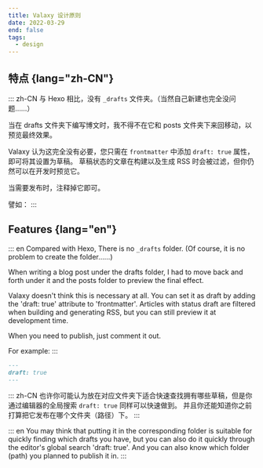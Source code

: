 ```yaml
---
title: Valaxy 设计原则
date: 2022-03-29
end: false
tags:
  - design
---
```


## 特点 {lang="zh-CN"}

::: zh-CN
与 Hexo 相比，没有 `_drafts` 文件夹。（当然自己新建也完全没问题……）

当在 drafts 文件夹下编写博文时，我不得不在它和 posts 文件夹下来回移动，以预览最终效果。

Valaxy 认为这完全没有必要，您只需在 `frontmatter` 中添加 `draft: true` 属性，即可将其设置为草稿。
草稿状态的文章在构建以及生成 RSS 时会被过滤，但你仍然可以在开发时预览它。

当需要发布时，注释掉它即可。

譬如：
:::

## Features {lang="en"}

::: en
Compared with Hexo, There is no `_drafts` folder. (Of course, it is no problem to create the folder……)

When writing a blog post under the drafts folder, I had to move back and forth under it and the posts folder to preview the final effect.

Valaxy doesn't think this is necessary at all. You can set it as draft by adding the 'draft: true' attribute to 'frontmatter'.
Articles with status draft are filtered when building and generating RSS, but you can still preview it at development time.

When you need to publish, just comment it out.

For example:
:::

```markdown
---
draft: true
---
```

::: zh-CN
也许你可能认为放在对应文件夹下适合快速查找拥有哪些草稿，但是你通过编辑器的全局搜索 `draft: true` 同样可以快速做到。
并且你还能知道你之前打算把它发布在哪个文件夹（路径）下。
:::

::: en
You may think that putting it in the corresponding folder is suitable for quickly finding which drafts you have, but you can also do it quickly through the editor's global search 'draft: true'.
And you can also know which folder (path) you planned to publish it in.
:::
